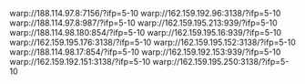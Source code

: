 warp://188.114.97.8:7156/?ifp=5-10
warp://162.159.192.96:3138/?ifp=5-10
warp://188.114.97.8:987/?ifp=5-10
warp://162.159.195.213:939/?ifp=5-10
warp://188.114.98.180:854/?ifp=5-10
warp://162.159.195.16:939/?ifp=5-10
warp://162.159.195.176:3138/?ifp=5-10
warp://162.159.195.152:3138/?ifp=5-10
warp://188.114.98.17:854/?ifp=5-10
warp://162.159.192.153:939/?ifp=5-10
warp://162.159.192.151:3138/?ifp=5-10
warp://162.159.195.250:3138/?ifp=5-10
